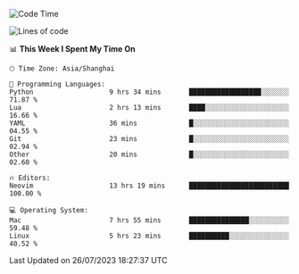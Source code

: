 <!--START_SECTION:waka-->
![Code Time](http://img.shields.io/badge/Code%20Time-1%2C458%20hrs%2051%20mins-blue)

![Lines of code](https://img.shields.io/badge/From%20Hello%20World%20I%27ve%20Written-271.6%20thousand%20lines%20of%20code-blue)

📊 **This Week I Spent My Time On** 

```text
🕑︎ Time Zone: Asia/Shanghai

💬 Programming Languages: 
Python                   9 hrs 34 mins       ██████████████████░░░░░░░   71.87 % 
Lua                      2 hrs 13 mins       ████░░░░░░░░░░░░░░░░░░░░░   16.66 % 
YAML                     36 mins             █░░░░░░░░░░░░░░░░░░░░░░░░   04.55 % 
Git                      23 mins             █░░░░░░░░░░░░░░░░░░░░░░░░   02.94 % 
Other                    20 mins             █░░░░░░░░░░░░░░░░░░░░░░░░   02.60 % 

🔥 Editors: 
Neovim                   13 hrs 19 mins      █████████████████████████   100.00 % 

💻 Operating System: 
Mac                      7 hrs 55 mins       ███████████████░░░░░░░░░░   59.48 % 
Linux                    5 hrs 23 mins       ██████████░░░░░░░░░░░░░░░   40.52 % 
```


 Last Updated on 26/07/2023 18:27:37 UTC
<!--END_SECTION:waka-->
